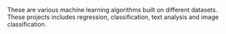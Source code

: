 These are various machine learning algorithms built on different datasets. These projects includes regression, classification, text analysis and image classification.
